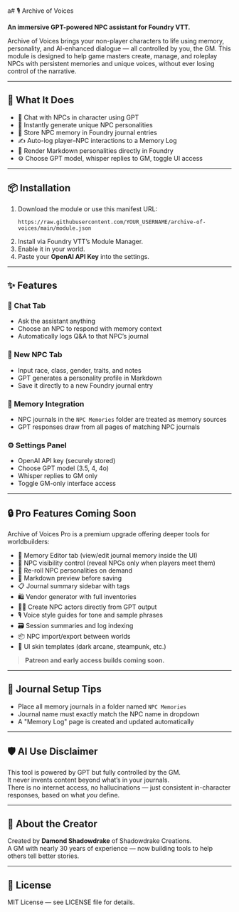 a# 🎙️ Archive of Voices

**An immersive GPT-powered NPC assistant for Foundry VTT.**

Archive of Voices brings your non-player characters to life using memory, personality, and AI-enhanced dialogue — all controlled by you, the GM. This module is designed to help game masters create, manage, and roleplay NPCs with persistent memories and unique voices, without ever losing control of the narrative.

---

## 🧠 What It Does

- 💬 Chat with NPCs in character using GPT
- 🧍 Instantly generate unique NPC personalities
- 📓 Store NPC memory in Foundry journal entries
- ✍️ Auto-log player–NPC interactions to a Memory Log
- 🧾 Render Markdown personalities directly in Foundry
- ⚙️ Choose GPT model, whisper replies to GM, toggle UI access

---

## 📦 Installation

1. Download the module or use this manifest URL:
   ```
   https://raw.githubusercontent.com/YOUR_USERNAME/archive-of-voices/main/module.json
   ```
2. Install via Foundry VTT’s Module Manager.
3. Enable it in your world.
4. Paste your **OpenAI API Key** into the settings.

---

## ✨ Features

### 💬 Chat Tab
- Ask the assistant anything
- Choose an NPC to respond with memory context
- Automatically logs Q&A to that NPC’s journal

### 🧍 New NPC Tab
- Input race, class, gender, traits, and notes
- GPT generates a personality profile in Markdown
- Save it directly to a new Foundry journal entry

### 📘 Memory Integration
- NPC journals in the `NPC Memories` folder are treated as memory sources
- GPT responses draw from all pages of matching NPC journals

### ⚙️ Settings Panel
- OpenAI API key (securely stored)
- Choose GPT model (3.5, 4, 4o)
- Whisper replies to GM only
- Toggle GM-only interface access

---

## 🔒 Pro Features Coming Soon

Archive of Voices Pro is a premium upgrade offering deeper tools for worldbuilders:

- 📝 Memory Editor tab (view/edit journal memory inside the UI)
- 🎯 NPC visibility control (reveal NPCs only when players meet them)
- 🔁 Re-roll NPC personalities on demand
- 📄 Markdown preview before saving
- 📋 Journal summary sidebar with tags
- 🛍️ Vendor generator with full inventories
- 🧑‍🎭 Create NPC actors directly from GPT output
- 🎙️ Voice style guides for tone and sample phrases
- 🗃️ Session summaries and log indexing
- 📦 NPC import/export between worlds
- 🎨 UI skin templates (dark arcane, steampunk, etc.)

> **Patreon and early access builds coming soon.**

---

## 📘 Journal Setup Tips

- Place all memory journals in a folder named `NPC Memories`
- Journal name must exactly match the NPC name in dropdown
- A "Memory Log" page is created and updated automatically

---

## 🛡️ AI Use Disclaimer

This tool is powered by GPT but fully controlled by the GM.  
It never invents content beyond what’s in your journals.  
There is no internet access, no hallucinations — just consistent in-character responses, based on what *you* define.

---

## 🤖 About the Creator

Created by **Damond Shadowdrake** of Shadowdrake Creations.  
A GM with nearly 30 years of experience — now building tools to help others tell better stories.

---

## 📜 License

MIT License — see LICENSE file for details.
